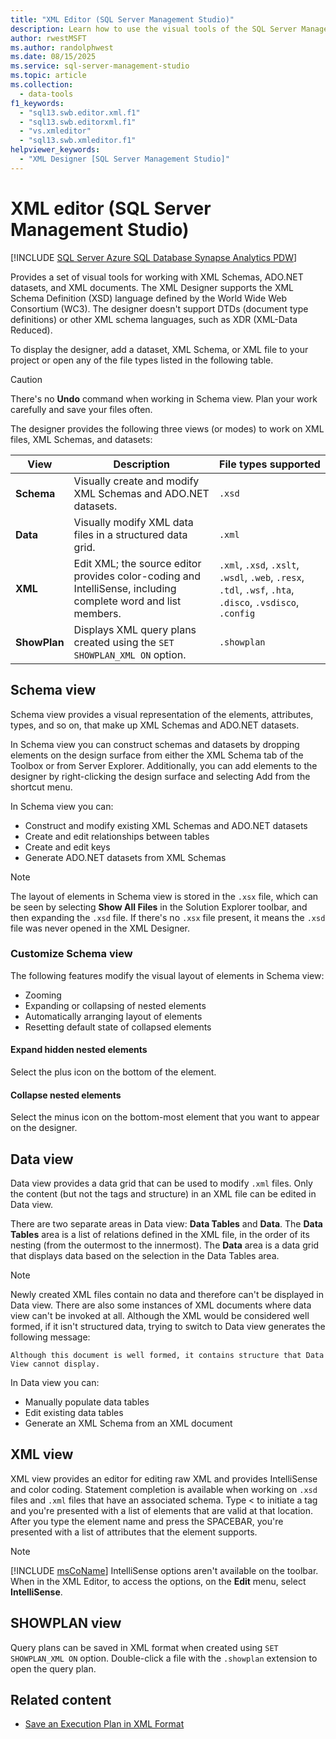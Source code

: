 ```yaml
---
title: "XML Editor (SQL Server Management Studio)"
description: Learn how to use the visual tools of the SQL Server Management Studio XML Editor to work with XML schemas (XSDs), ADO.NET datasets, and XML documents.
author: rwestMSFT
ms.author: randolphwest
ms.date: 08/15/2025
ms.service: sql-server-management-studio
ms.topic: article
ms.collection:
  - data-tools
f1_keywords:
  - "sql13.swb.editor.xml.f1"
  - "sql13.swb.editorxml.f1"
  - "vs.xmleditor"
  - "sql13.swb.xmleditor.f1"
helpviewer_keywords:
  - "XML Designer [SQL Server Management Studio]"
---
```


# XML editor (SQL Server Management Studio)

[!INCLUDE [SQL Server Azure SQL Database Synapse Analytics PDW](../includes/applies-to-version/sql-asdb-asdbmi-asa-pdw.md)]

Provides a set of visual tools for working with XML Schemas, ADO.NET datasets, and XML documents. The XML Designer supports the XML Schema Definition (XSD) language defined by the World Wide Web Consortium (WC3). The designer doesn't support DTDs (document type definitions) or other XML schema languages, such as XDR (XML-Data Reduced).

To display the designer, add a dataset, XML Schema, or XML file to your project or open any of the file types listed in the following table.

> [!CAUTION]  
> There's no **Undo** command when working in Schema view. Plan your work carefully and save your files often.

The designer provides the following three views (or modes) to work on XML files, XML Schemas, and datasets:

| View | Description | File types supported |
| --- | --- | --- |
| **Schema** | Visually create and modify XML Schemas and ADO.NET datasets. | `.xsd` |
| **Data** | Visually modify XML data files in a structured data grid. | `.xml` |
| **XML** | Edit XML; the source editor provides color-coding and IntelliSense, including complete word and list members. | `.xml`, `.xsd`, `.xslt`, `.wsdl`, `.web`, `.resx`, `.tdl`, `.wsf`, `.hta`, `.disco`, `.vsdisco`, `.config` |
| **ShowPlan** | Displays XML query plans created using the `SET SHOWPLAN_XML ON` option. | `.showplan` |

## Schema view

Schema view provides a visual representation of the elements, attributes, types, and so on, that make up XML Schemas and ADO.NET datasets.

In Schema view you can construct schemas and datasets by dropping elements on the design surface from either the XML Schema tab of the Toolbox or from Server Explorer. Additionally, you can add elements to the designer by right-clicking the design surface and selecting Add from the shortcut menu.

In Schema view you can:

- Construct and modify existing XML Schemas and ADO.NET datasets
- Create and edit relationships between tables
- Create and edit keys
- Generate ADO.NET datasets from XML Schemas

> [!NOTE]  
> The layout of elements in Schema view is stored in the `.xsx` file, which can be seen by selecting **Show All Files** in the Solution Explorer toolbar, and then expanding the `.xsd` file. If there's no `.xsx` file present, it means the `.xsd` file was never opened in the XML Designer.

### Customize Schema view

The following features modify the visual layout of elements in Schema view:

- Zooming
- Expanding or collapsing of nested elements
- Automatically arranging layout of elements
- Resetting default state of collapsed elements

#### Expand hidden nested elements

Select the plus icon on the bottom of the element.

#### Collapse nested elements

Select the minus icon on the bottom-most element that you want to appear on the designer.

## Data view

Data view provides a data grid that can be used to modify `.xml` files. Only the content (but not the tags and structure) in an XML file can be edited in Data view.

There are two separate areas in Data view: **Data Tables** and **Data**. The **Data Tables** area is a list of relations defined in the XML file, in the order of its nesting (from the outermost to the innermost). The **Data** area is a data grid that displays data based on the selection in the Data Tables area.

> [!NOTE]  
> Newly created XML files contain no data and therefore can't be displayed in Data view. There are also some instances of XML documents where data view can't be invoked at all. Although the XML would be considered well formed, if it isn't structured data, trying to switch to Data view generates the following message:

```output
Although this document is well formed, it contains structure that Data View cannot display.
```

In Data view you can:

- Manually populate data tables
- Edit existing data tables
- Generate an XML Schema from an XML document

## XML view

XML view provides an editor for editing raw XML and provides IntelliSense and color coding. Statement completion is available when working on `.xsd` files and `.xml` files that have an associated schema. Type < to initiate a tag and you're presented with a list of elements that are valid at that location. After you type the element name and press the SPACEBAR, you're presented with a list of attributes that the element supports.

> [!NOTE]  
> [!INCLUDE [msCoName](../includes/msconame-md.md)] IntelliSense options aren't available on the toolbar. When in the XML Editor, to access the options, on the **Edit** menu, select **IntelliSense**.

## SHOWPLAN view

Query plans can be saved in XML format when created using `SET SHOWPLAN_XML ON` option. Double-click a file with the `.showplan` extension to open the query plan.

## Related content

- [Save an Execution Plan in XML Format](/sql/relational-databases/performance/save-an-execution-plan-in-xml-format)
